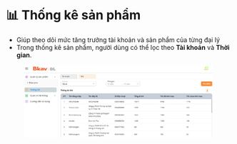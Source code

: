 # 📊 Thống kê sản phẩm

* Giúp theo dõi mức tăng trưởng tài khoản và sản phẩm của từng đại lý
* Trong thống kê sản phẩm, người dùng có thể lọc theo **Tài khoản** và **Thời gian**.

<figure><img src="../.gitbook/assets/24.png" alt=""><figcaption></figcaption></figure>
